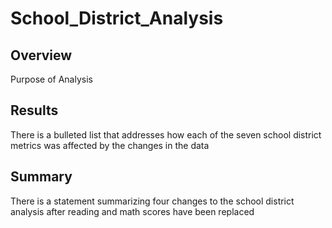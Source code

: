# School_District_Analysis
## Overview 
Purpose of Analysis
## Results
There is a bulleted list that addresses how each of the seven school district metrics was affected by the changes in the data
## Summary
There is a statement summarizing four changes to the school district analysis after reading and math scores have been replaced
